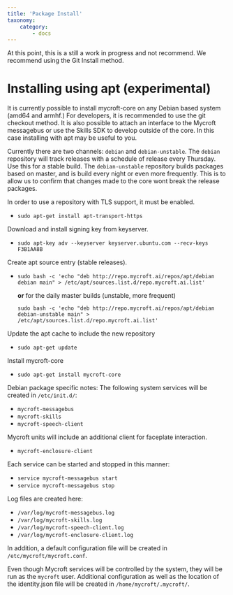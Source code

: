 ```yaml
---
title: 'Package Install'
taxonomy:
    category:
        - docs
---
```


At this point, this is a still a work in progress and not recommend. We recommend using the Git Install method.

# Installing using apt (experimental)
It is currently possible to install mycroft-core on any Debian based system (amd64 and armhf.) For developers, it is recommended to use the git checkout method. It is also possible to attach an interface to the Mycroft messagebus or use the Skills SDK to develop outside of the core. In this case installing with apt may be useful to you.

Currently there are two channels: `debian` and `debian-unstable`. The `debian` repository will track releases with a schedule of release every Thursday. Use this for a stable build. The `debian-unstable` repository builds packages based on master, and is build every night or even more frequently. This is to allow us to confirm that changes made to the core wont break the release packages.

In order to use a repository with TLS support, it must be enabled.
 - `sudo apt-get install apt-transport-https`

Download and install signing key from keyserver.
 - `sudo apt-key adv --keyserver keyserver.ubuntu.com --recv-keys F3B1AA8B`

Create apt source entry (stable releases).
 - `sudo bash -c 'echo "deb http://repo.mycroft.ai/repos/apt/debian debian main" > /etc/apt/sources.list.d/repo.mycroft.ai.list'`
 
    **or** for the daily master builds (unstable, more frequent)

   `sudo bash -c 'echo "deb http://repo.mycroft.ai/repos/apt/debian debian-unstable main" > /etc/apt/sources.list.d/repo.mycroft.ai.list'`

Update the apt cache to include the new repository
 - `sudo apt-get update`

Install mycroft-core
 - `sudo apt-get install mycroft-core`

Debian package specific notes:
The following system services will be created in `/etc/init.d/`:
 - `mycroft-messagebus`
 - `mycroft-skills`
 - `mycroft-speech-client`

Mycroft units will include an additional client for faceplate interaction.
 - `mycroft-enclosure-client`

Each service can be started and stopped in this manner:
 - `service mycroft-messagebus start`
 - `service mycroft-messagebus stop`

Log files are created here:
 - `/var/log/mycroft-messagebus.log`
 - `/var/log/mycroft-skills.log`
 - `/var/log/mycroft-speech-client.log`
 - `/var/log/mycroft-enclosure-client.log`

In addition, a default configuration file will be created in `/etc/mycroft/mycroft.conf`.

Even though Mycroft services will be controlled by the system, they will be run as the `mycroft` user. Additional configuration as well as the location of the identity.json file will be created in `/home/mycroft/.mycroft/`.
